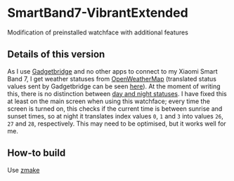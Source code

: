 # SmartBand7-VibrantExtended

Modification of preinstalled watchface with additional features

## Details of this version

As I use [Gadgetbridge](https://codeberg.org/Freeyourgadget/Gadgetbridge/) and no other apps to connect to my Xiaomi Smart Band 7, I get weather statuses from [OpenWeatherMap](https://openweathermap.org/) (translated status values sent by Gadgetbridge can be seen [here](https://codeberg.org/Freeyourgadget/Gadgetbridge/src/branch/master/app/src/main/java/nodomain/freeyourgadget/gadgetbridge/devices/huami/HuamiWeatherConditions.java)). At the moment of writing this, there is no distinction between [day and night statuses](https://docs.zepp.com/docs/1.0/reference/device-app-api/hmSensor/sensorId/WEATHER/#:~:text=index%20value). I have fixed this at least on the main screen when using this watchface; every time the screen is turned on, this checks if the current time is between sunrise and sunset times, so at night it translates index values `0`, `1` and `3` into values `26`, `27` and `28`, respectively. This may need to be optimised, but it works well for me.

## How-to build

Use [zmake](https://mmk.pw/en/zmake)
